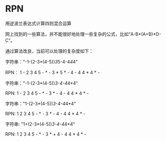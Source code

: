 # RPN
用逆波兰表达式计算四则混合运算

网上找到的一些算法，并不能很好地处理一些复杂的公式，比如“A-B*(A+B)*D-C”。

通过算法改良，当前可以处理的复杂度如下：

字符串："-1-(2-3*(4-5))*3*5-4-4*4*4"	

RPN：  1 - 2 3 4 5 - * - 3 * 5 * - 4 - 4 4 * 4 * -

字符串："-1-(2-3*(4-5))*3-4-4*4*4"	  

RPN:  1 - 2 3 4 5 - * - 3 * - 4 - 4 4 * 4 * - 

字符串："1-(2-3*(4-5))*3-4-4*4*4"	

RPN:  1 2 3 4 5 - * - 3 * - 4 - 4 4 * 4 * -  

字符串: "1+(2-3*(4-5))*3-4-4*4*4" 	

RPN:  1 2 3 4 5 - * - 3 * + 4 - 4 4 * 4 * -
